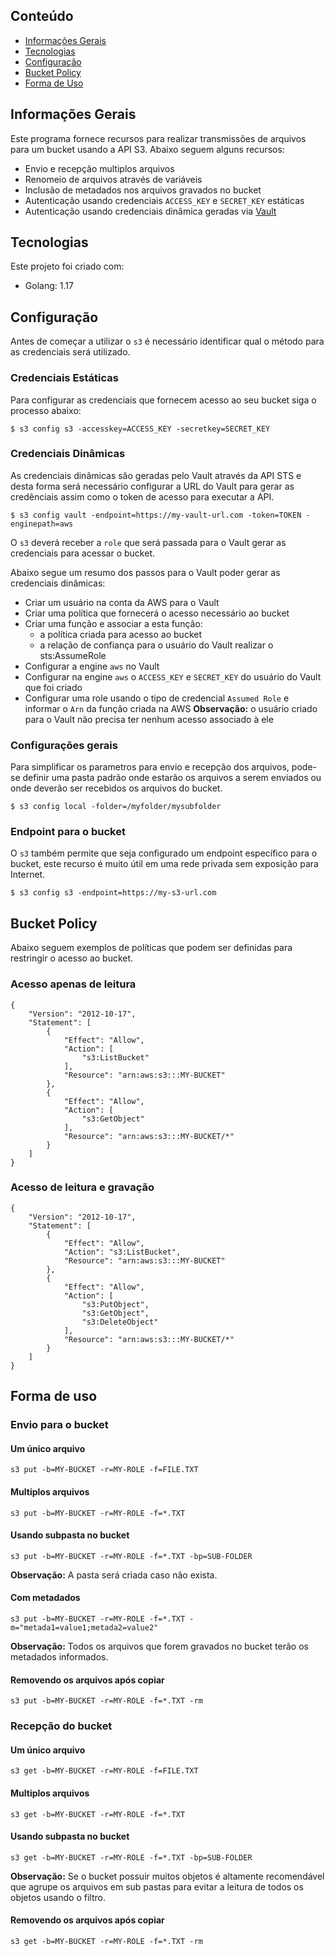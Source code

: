 ## Conteúdo
* [Informações Gerais](#Informações-Gerais)
* [Tecnologias](#Tecnologias)
* [Configuração](#Configuração)
* [Bucket Policy](#Bucket-Policy)
* [Forma de Uso](#Forma-de-uso)


## Informações Gerais
Este programa fornece recursos para realizar transmissões de arquivos para um bucket usando a API S3.
Abaixo seguem alguns recursos:
* Envio e recepção multiplos arquivos
* Renomeio de arquivos através de variáveis
* Inclusão de metadados nos arquivos gravados no bucket
* Autenticação usando credenciais `ACCESS_KEY` e `SECRET_KEY` estáticas
* Autenticação usando credenciais dinâmica geradas via [Vault](https://www.hashicorp.com/products/vault)
	

## Tecnologias
Este projeto foi criado com:
* Golang: 1.17
	

## Configuração
Antes de começar a utilizar o `s3` é necessário identificar qual o método para as credenciais será utilizado.


### Credenciais Estáticas
Para configurar as credenciais que fornecem acesso ao seu bucket siga o processo abaixo:
```
$ s3 config s3 -accesskey=ACCESS_KEY -secretkey=SECRET_KEY
```


### Credenciais Dinâmicas
As credenciais dinâmicas são geradas pelo Vault através da API STS e desta forma será necessário configurar a URL do Vault para gerar as credênciais assim como o token de acesso para executar a API.
```
$ s3 config vault -endpoint=https://my-vault-url.com -token=TOKEN -enginepath=aws
```

O `s3` deverá receber a `role` que será passada para o Vault gerar as credenciais para acessar o bucket.

Abaixo segue um resumo dos passos para o Vault poder gerar as credenciais dinâmicas:
* Criar um usuário na conta da AWS para o Vault
* Criar uma política que fornecerá o acesso necessário ao bucket
* Criar uma função e associar a esta função:
  * a política criada para acesso ao bucket
  * a relação de confiança para o usuário do Vault realizar o sts:AssumeRole
* Configurar a engine `aws` no Vault
* Configurar na engine `aws` o `ACCESS_KEY` e `SECRET_KEY` do usuário do Vault que foi criado
* Configurar uma role usando o tipo de credencial `Assumed Role` e informar o `Arn` da função criada na AWS
**Observação:** o usuário criado para o Vault não precisa ter nenhum acesso associado à ele

### Configurações gerais
Para simplificar os parametros para envio e recepção dos arquivos, pode-se definir uma pasta padrão onde estarão os arquivos a serem enviados ou onde deverão ser recebidos os arquivos do bucket.
```
$ s3 config local -folder=/myfolder/mysubfolder
```


### Endpoint para o bucket
O `s3` também permite que seja configurado um endpoint específico para o bucket, este recurso é muito útil em uma rede privada sem exposição para Internet. 
```
$ s3 config s3 -endpoint=https://my-s3-url.com
```

## Bucket Policy
Abaixo seguem exemplos de políticas que podem ser definidas para restringir o acesso ao bucket.

### Acesso apenas de leitura
```
{
    "Version": "2012-10-17",
    "Statement": [
        {
            "Effect": "Allow",
            "Action": [
                "s3:ListBucket"
            ],
            "Resource": "arn:aws:s3:::MY-BUCKET"
        },
        {
            "Effect": "Allow",
            "Action": [
                "s3:GetObject"
            ],
            "Resource": "arn:aws:s3:::MY-BUCKET/*"
        }
    ]
}
```

### Acesso de leitura e gravação
```
{
    "Version": "2012-10-17",
    "Statement": [
        {
            "Effect": "Allow",
            "Action": "s3:ListBucket",
            "Resource": "arn:aws:s3:::MY-BUCKET"
        },
        {
            "Effect": "Allow",
            "Action": [
                "s3:PutObject",
                "s3:GetObject",
                "s3:DeleteObject"
            ],
            "Resource": "arn:aws:s3:::MY-BUCKET/*"
        }
    ]
}
```

## Forma de uso

### Envio para o bucket
#### Um único arquivo

```
s3 put -b=MY-BUCKET -r=MY-ROLE -f=FILE.TXT
```

#### Multiplos arquivos

```
s3 put -b=MY-BUCKET -r=MY-ROLE -f=*.TXT
```

#### Usando subpasta no bucket
```
s3 put -b=MY-BUCKET -r=MY-ROLE -f=*.TXT -bp=SUB-FOLDER
```
**Observação:** A pasta será criada caso não exista.

#### Com metadados
```
s3 put -b=MY-BUCKET -r=MY-ROLE -f=*.TXT -m="metada1=value1;metada2=value2"
```
**Observação:** Todos os arquivos que forem gravados no bucket terão os metadados informados.

#### Removendo os arquivos após copiar

```
s3 put -b=MY-BUCKET -r=MY-ROLE -f=*.TXT -rm
```


### Recepção do bucket
#### Um único arquivo

```
s3 get -b=MY-BUCKET -r=MY-ROLE -f=FILE.TXT
```

#### Multiplos arquivos

```
s3 get -b=MY-BUCKET -r=MY-ROLE -f=*.TXT
```

#### Usando subpasta no bucket
```
s3 get -b=MY-BUCKET -r=MY-ROLE -f=*.TXT -bp=SUB-FOLDER
```
**Observação:** Se o bucket possuir muitos objetos é altamente recomendável que agrupe os arquivos em sub pastas para evitar a leitura de todos os objetos usando o filtro.

#### Removendo os arquivos após copiar

```
s3 get -b=MY-BUCKET -r=MY-ROLE -f=*.TXT -rm
```

